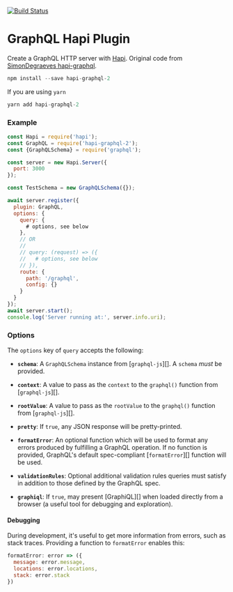 [![Build Status](https://travis-ci.org/skarpdev/hapi-graphql-2.svg?branch=master)](https://travis-ci.org/skarpdev/hapi-graphql-2)
# GraphQL Hapi Plugin

Create a GraphQL HTTP server with [Hapi](http://hapijs.com).
Original code from [SimonDegraeves hapi-graphql](https://github.com/SimonDegraeve/hapi-graphql).

```js
npm install --save hapi-graphql-2
```

If you are using `yarn`

```js
yarn add hapi-graphql-2
```

### Example

```js
const Hapi = require('hapi');
const GraphQL = require('hapi-graphql-2');
const {GraphQLSchema} = require('graphql');

const server = new Hapi.Server({
  port: 3000
});

const TestSchema = new GraphQLSchema({});

await server.register({
  plugin: GraphQL,
  options: {
    query: {
      # options, see below
    },
    // OR
    //
    // query: (request) => ({
    //   # options, see below
    // }),
    route: {
      path: '/graphql',
      config: {}
    }
  }
});
await server.start();
console.log('Server running at:', server.info.uri);
```

### Options

The `options` key of `query` accepts the following:

  * **`schema`**: A `GraphQLSchema` instance from [`graphql-js`][].
    A `schema` *must* be provided.

  * **`context`**: A value to pass as the `context` to the `graphql()`
    function from [`graphql-js`][].

  * **`rootValue`**: A value to pass as the `rootValue` to the `graphql()`
    function from [`graphql-js`][].

  * **`pretty`**: If `true`, any JSON response will be pretty-printed.

  * **`formatError`**: An optional function which will be used to format any
    errors produced by fulfilling a GraphQL operation. If no function is
    provided, GraphQL's default spec-compliant [`formatError`][] function will
    be used.

  * **`validationRules`**: Optional additional validation rules queries must
    satisfy in addition to those defined by the GraphQL spec.

  * **`graphiql`**: If `true`, may present [GraphiQL][] when loaded directly
    from a browser (a useful tool for debugging and exploration).

#### Debugging

During development, it's useful to get more information from errors, such as
stack traces. Providing a function to `formatError` enables this:

```js
formatError: error => ({
  message: error.message,
  locations: error.locations,
  stack: error.stack
})
```

